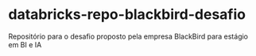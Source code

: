 # databricks-repo-blackbird-desafio
Repositório para o desafio proposto pela empresa BlackBird para estágio em BI e IA
